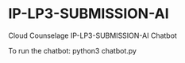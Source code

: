 # IP-LP3-SUBMISSION-AI

Cloud Counselage IP-LP3-SUBMISSION-AI Chatbot

To run the chatbot:
     python3 chatbot.py
